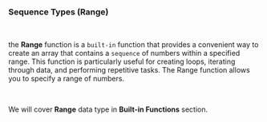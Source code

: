 ### Sequence Types (Range)

<br />

the **Range** function is a `built-in` function that provides a convenient way to create an array that contains a `sequence` of numbers within a specified range. This function is particularly useful for creating loops, iterating through data, and performing repetitive tasks. The Range function allows you to specify a range of numbers.

<br />

We will cover **Range** data type in **Built-in Functions** section.
